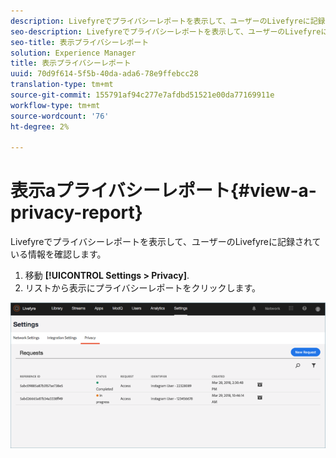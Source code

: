 ```yaml
---
description: Livefyreでプライバシーレポートを表示して、ユーザーのLivefyreに記録されている情報を確認します。
seo-description: Livefyreでプライバシーレポートを表示して、ユーザーのLivefyreに記録されている情報を確認します。
seo-title: 表示プライバシーレポート
solution: Experience Manager
title: 表示プライバシーレポート
uuid: 70d9f614-5f5b-40da-ada6-78e9ffebcc28
translation-type: tm+mt
source-git-commit: 155791af94c277e7afdbd51521e00da77169911e
workflow-type: tm+mt
source-wordcount: '76'
ht-degree: 2%

---
```



# 表示aプライバシーレポート{#view-a-privacy-report}

Livefyreでプライバシーレポートを表示して、ユーザーのLivefyreに記録されている情報を確認します。

1. 移動 **[!UICONTROL Settings > Privacy]**.
1. リストから表示にプライバシーレポートをクリックします。

![](assets/privacypage5.png)

